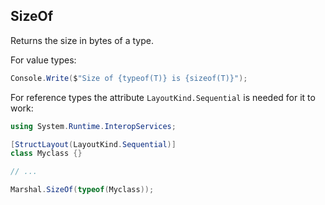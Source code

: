 ## SizeOf

Returns the size in bytes of a type.

 For value types:
 
```cs
Console.Write($"Size of {typeof(T)} is {sizeof(T)}");
```

For reference types the attribute `LayoutKind.Sequential` is needed for it to work:

```cs
using System.Runtime.InteropServices;

[StructLayout(LayoutKind.Sequential)]
class Myclass {}

// ...

Marshal.SizeOf(typeof(Myclass));
```